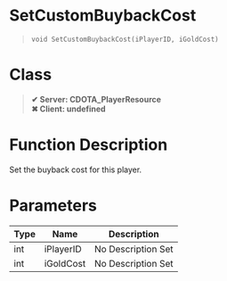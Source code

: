 # SetCustomBuybackCost
> `void SetCustomBuybackCost(iPlayerID, iGoldCost)`
# Class
> __✔ Server: CDOTA_PlayerResource__  
> __✖ Client: undefined__  
# Function Description
Set the buyback cost for this player.
# Parameters
Type|Name|Description
--|--|--
int|iPlayerID|No Description Set
int|iGoldCost|No Description Set
